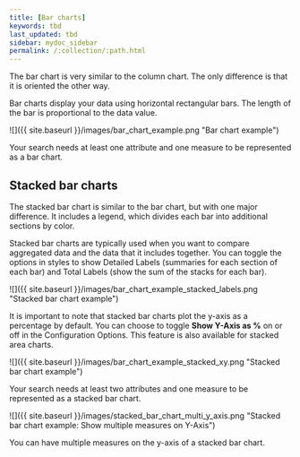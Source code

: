 ```yaml
---
title: [Bar charts]
keywords: tbd
last_updated: tbd
sidebar: mydoc_sidebar
permalink: /:collection/:path.html
---
```

The bar chart is very similar to the column chart. The only difference is that
it is oriented the other way.

Bar charts display your data using horizontal rectangular bars. The length of
the bar is proportional to the data value.

 ![]({{ site.baseurl }}/images/bar_chart_example.png "Bar chart example")

Your search needs at least one attribute and one measure to be represented as a
bar chart.

## Stacked bar charts

The stacked bar chart is similar to the bar chart, but with one major difference. It includes a legend, which divides each bar into additional sections by color.

Stacked bar charts are typically used when you want to compare aggregated
data and the data that it includes together. You can toggle the options in
styles to show Detailed Labels (summaries for each section of each bar) and
Total Labels (show the sum of the stacks for each bar).

![]({{ site.baseurl }}/images/bar_chart_example_stacked_labels.png "Stacked bar chart example")

It is important to note that stacked bar charts plot the y-axis as a percentage by default. You can choose to toggle **Show Y-Axis as %** on or off in the Configuration Options. This feature is also available for stacked area charts.

![]({{ site.baseurl }}/images/bar_chart_example_stacked_xy.png "Stacked bar chart example")

Your search needs at least two attributes and one measure to be represented as a stacked bar chart.

![]({{ site.baseurl }}/images/stacked_bar_chart_multi_y_axis.png "Stacked bar chart example: Show multiple measures on Y-Axis")

You can have multiple measures on the y-axis of a stacked bar chart.
